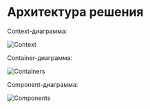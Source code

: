 # Архитектура решения

Context-диаграмма:

![Context](Diagram-image/5-Context.png)

Container-диаграмма:

![Containers](Diagram-image/5-Container.png)

Component-диаграмма:

![Components](Diagram-image/5-Components.png)
